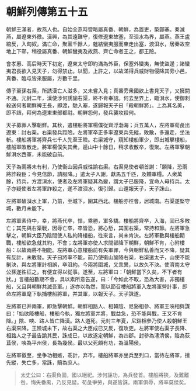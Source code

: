 # 朝鮮列傳第五十五

朝鮮王滿者，故燕人也。自始全燕時嘗略屬真番、朝鮮，為置吏，築鄣塞。秦滅燕，屬遼東外徼。漢興，為其遠難守，復修遼東故塞，至浿水為界，屬燕。燕王盧綰反，入匈奴，滿亡命，聚黨千餘人，魋結蠻夷服而東走出塞，渡浿水，居秦故空地上下鄣，稍役屬真番、朝鮮蠻夷及故燕、齊亡命者王之，都王險。

會孝惠、高后時天下初定，遼東太守即約滿為外臣，保塞外蠻夷，無使盜邊；諸蠻夷君長欲入見天子，勿得禁止。以聞，上許之，以故滿得兵威財物侵降其旁小邑，真番、臨屯皆來服屬，方數千里。

傳子至孫右渠，所誘漢亡人滋多，又未嘗入見；真番旁衆國欲上書見天子，又擁閼不通。元封二年，漢使涉何誘諭右渠，終不肯奉詔。何去至界上，臨浿水，使御刺殺送何者朝鮮裨王長，即渡，馳入塞，遂歸報天子曰「殺朝鮮將」。上為其名美，即不詰，拜何為遼東東部都尉。朝鮮怨何，發兵襲攻殺何。

天子募罪人擊朝鮮。其秋，遣樓船將軍楊僕從齊浮渤海；兵五萬人，左將軍荀彘出遼東：討右渠。右渠發兵距險。左將軍卒正多率遼東兵先縱，敗散，多還走，坐法斬。樓船將軍將齊兵七千人先至王險。右渠城守，窺知樓船軍少，即出城擊樓船，樓船軍敗散走。將軍楊僕失其衆，遁山中十餘日，稍求收散卒，復聚。左將軍擊朝鮮浿水西軍，未能破自前。

天子為兩將未有利，乃使衞山因兵威徃諭右渠。右渠見使者頓首謝：「願降，恐兩將詐殺臣；今見信節，請服降。」遣太子入謝，獻馬五千匹，及饋軍糧。人衆萬餘，持兵，方渡浿水，使者及左將軍疑其為變，謂太子已服降，宜命人毋持兵。太子亦疑使者左將軍詐殺之，遂不渡浿水，復引歸。山還報天子，天子誅山。

左將軍破浿水上軍，乃前，至城下，圍其西北。樓船亦徃會，居城南。右渠遂堅守城，數月未能下。

左將軍素侍中，幸，將燕代卒，悍，乘勝，軍多驕。樓船將齊卒，入海，固已多敗亡；其先與右渠戰，因辱亡卒，卒皆恐，將心慙，其圍右渠，常持和節。左將軍急擊之，朝鮮大臣乃陰間使人私約降樓船，徃來言，尚未肯決。左將軍數與樓船期戰，樓船欲急就其約，不會；左將軍亦使人求間郤降下朝鮮，朝鮮不肯，心附樓船：以故兩將不相能。左將軍心意樓船前有失軍罪，今與朝鮮私善而又不降，疑其有反計，未敢發。天子曰將率不能，前乃使衞山諭降右渠，右渠遣太子，山使不能剸決，與左將軍計相誤，卒沮約。今兩將圍城，又乖異，以故久不決。使濟南太守公孫遂徃征之，有便宜得以從事。遂至，左將軍曰：「朝鮮當下久矣，不下者有狀。」言樓船數期不會，具以素所意告遂，曰：「今如此不取，恐為大害，非獨樓船，又且與朝鮮共滅吾軍。」遂亦以為然，而以節召樓船將軍入左將軍營計事，即命左將軍麾下執捕樓船將軍，并其軍，以報天子。天子誅遂。

左將軍已并兩軍，即急擊朝鮮。朝鮮相路人、相韓陰、尼谿相參、將軍王唊相與謀曰：「始欲降樓船，樓船今執，獨左將軍并將，戰益急，恐不能與戰，王又不肯降。」陰、唊、路人皆亡降漢。路人道死。元封三年夏，尼谿相參乃使人殺朝鮮王右渠來降。王險城未下，故右渠之大臣成巳又反，復攻吏。左將軍使右渠子長降、相路人之子最告諭其民，誅成巳，以故遂定朝鮮，為四郡。封參為澅清侯，陰為荻苴侯，唊為平州侯，長為幾侯。最以父死頗有功，為溫陽侯。

左將軍徵至，坐争功相嫉，乖計，弃市。樓船將軍亦坐兵至列口，當待左將軍，擅先縱，失亡多，當誅，贖為庶人。



> 太史公曰：右渠負固，國以絕祀。涉何誣功，為兵發首。樓船將狹，及難離咎。悔失番禺，乃反見疑。荀彘爭勞，與遂皆誅。兩軍俱辱，將率莫侯矣。
